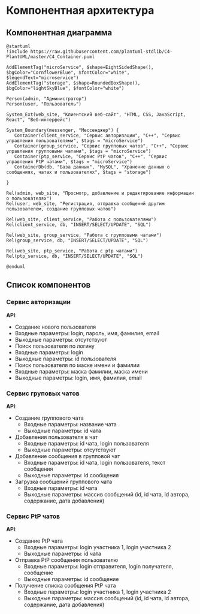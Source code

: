 # Компонентная архитектура
<!-- Состав и взаимосвязи компонентов системы между собой и внешними системами с указанием протоколов, ключевые технологии, используемые для реализации компонентов.
Диаграмма контейнеров C4 и текстовое описание. 
-->
## Компонентная диаграмма

```plantuml
@startuml
!include https://raw.githubusercontent.com/plantuml-stdlib/C4-PlantUML/master/C4_Container.puml

AddElementTag("microService", $shape=EightSidedShape(), $bgColor="CornflowerBlue", $fontColor="white", $legendText="microservice")
AddElementTag("storage", $shape=RoundedBoxShape(), $bgColor="lightSkyBlue", $fontColor="white")

Person(admin, "Администратор")
Person(user, "Пользователь")

System_Ext(web_site, "Клиентский веб-сайт", "HTML, CSS, JavaScript, React", "Веб-интерфейс")

System_Boundary(messenger, "Мессенджер") {
   Container(client_service, "Сервис авторизации", "C++", "Сервис управления пользователями", $tags = "microService")    
   Container(group_service, "Сервис групповых чатов", "C++", "Сервис управления групповыми чатами", $tags = "microService")
   Container(ptp_service, "Сервис PtP чатов", "C++", "Сервис управления PtP чатами", $tags = "microService")   
   ContainerDb(db, "База данных", "MySQL", "Хранение данных о сообщениях, чатах и пользователях", $tags = "storage")
   
}

Rel(admin, web_site, "Просмотр, добавление и редактирование информации о пользователях")
Rel(user, web_site, "Регистрация, отправка сообщений другим пользователем, создание групповых чатов")

Rel(web_site, client_service, "Работа с пользователями")
Rel(client_service, db, "INSERT/SELECT/UPDATE", "SQL")

Rel(web_site, group_service, "Работа с групповыми чатами")
Rel(group_service, db, "INSERT/SELECT/UPDATE", "SQL")

Rel(web_site, ptp_service, "Работа с ptp чатами")
Rel(ptp_service, db, "INSERT/SELECT/UPDATE", "SQL")

@enduml
```
## Список компонентов  

### Сервис авторизации
**API**:
-	Создание нового пользователя
  - Входные параметры: login, пароль, имя, фамилия, email
  - Выходные параметры: отсутствуют
-	Поиск пользователя по логину
  - Входные параметры: login
  - Выходные параметры: id пользователя
-	Поиск пользователя по маске имени и фамилии
  - Входные параметры: маска фамилии, маска имени
  - Выходные параметры: login, имя, фамилия, email

### Сервис груповых чатов
**API**:
- Создание группового чата
  - Входные параметры: название чата
  - Выходные параметры: id чата
- Добавления пользователя в чат
  - Входные параметры: id чата, login пользователя
  - Выходные параметры: отсутствуют
- Добавление сообщения в групповой чат
  - Входные параметры: id чата, login пользователя, текст сообщения
  - Выходные параметры: id сообщения
- Загрузка сообщений группового чата
  - Входные параметры: id чата
  - Выходные параметры: массив сообщений (id, id чата, id автора, содержание, дата добавления)

### Сервис PtP чатов
**API**:
- Создание PtP чата
  - Входные параметры: login участника 1, login участника 2
  - Выходные параметры: id чата
- Отправка PtP сообщения пользователю
  - Входные параметры: login отправителя, login получателя, сообщение
  - Выходные параметры: id сообщение
- Получение  списка сообщения PtP чата
  - Входные параметры: login участника 1, login участника 2
  - Выходные параметры: массив сообщений (id, id чата, id авторa, содержание, дата добавления)
